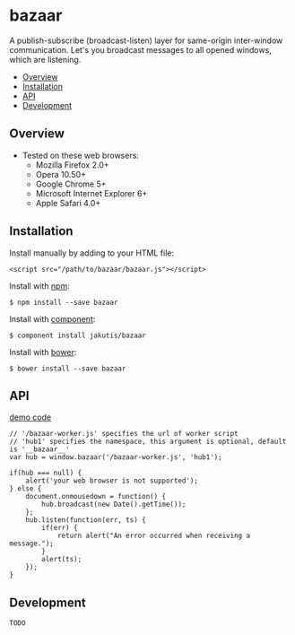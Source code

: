 # bazaar

A publish-subscribe (broadcast-listen) layer for same-origin inter-window communication. Let's you broadcast messages to all opened windows, which are listening.

- [Overview](#overview)
- [Installation](#installation)
- [API](#api)
- [Development](#development)

## Overview

* Tested on these web browsers:
  * Mozilla Firefox 2.0+
  * Opera 10.50+
  * Google Chrome 5+
  * Microsoft Internet Explorer 6+
  * Apple Safari 4.0+

## Installation

  Install manually by adding to your HTML file:

    <script src="/path/to/bazaar/bazaar.js"></script>

  Install with [npm](https://www.npmjs.org/package/bazaar):

    $ npm install --save bazaar

  Install with [component](http://component.io/jakutis/bazaar):

    $ component install jakutis/bazaar

  Install with [bower](http://bower.io):

    $ bower install --save bazaar

## API

[demo code](https://jakut.is/demos/bazaar/)

    // '/bazaar-worker.js' specifies the url of worker script
    // 'hub1' specifies the namespace, this argument is optional, default is '__bazaar__'
    var hub = window.bazaar('/bazaar-worker.js', 'hub1');

    if(hub === null) {
        alert('your web browser is not supported');
    } else {
        document.onmousedown = function() {
            hub.broadcast(new Date().getTime());
        };
        hub.listen(function(err, ts) {
            if(err) {
                return alert("An error occurred when receiving a message.");
            }
            alert(ts);
        });
    }

## Development

    TODO
